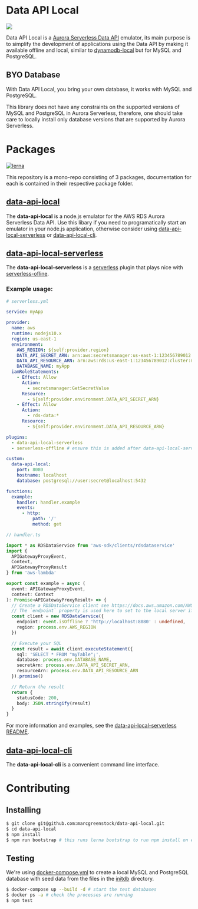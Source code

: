 # Data API Local

![](https://github.com/marcgreenstock/data-api-local/workflows/master/badge.svg)

Data API Local is a [Aurora Serverless Data API](https://aws.amazon.com/blogs/aws/new-data-api-for-amazon-aurora-serverless/) emulator, its main purpose is to simplify the development of applications using the Data API by making it available offline and local, similar to [dynamodb-local](https://github.com/rynop/dynamodb-local) but for MySQL and PostgreSQL.

## BYO Database

With Data API Local, you bring your own database, it works with MySQL and PostgreSQL.

This library does not have any constraints on the supported versions of MySQL and PostgreSQL in Aurora Serverless, therefore, one should take care to locally install only database versions that are supported by Aurora Serverless.

# Packages

[![lerna](https://img.shields.io/badge/maintained%20with-lerna-cc00ff.svg)](https://lerna.js.org/)

This repository is a mono-repo consisting of 3 packages, documentation for each is contained in their respective package folder.

## [data-api-local](packages/data-api-local)

The **data-api-local** is a node.js emulator for the AWS RDS Aurora Serverless Data API. Use this libary if you need to programatically start an emulator in your node.js application, otherwise consider using [data-api-local-serverless](packages/data-api-local-serverless) or [data-api-local-cli](packages/data-api-local-cli).

## [data-api-local-serverless](packages/data-api-local-serverless)

The **data-api-local-serverless** is a [serverless](https://serverless.com/) plugin that plays nice with [serverless-ofline](https://github.com/dherault/serverless-offline).


### Example usage:

```yml
# serverless.yml

service: myApp

provider:
  name: aws
  runtime: nodejs10.x
  region: us-east-1
  environment:
    AWS_REGION: ${self:provider.region}
    DATA_API_SECRET_ARN: arn:aws:secretsmanager:us-east-1:123456789012:secret:myApp
    DATA_API_RESOURCE_ARN: arn:aws:rds:us-east-1:123456789012:cluster:myApp
    DATABASE_NAME: myApp
  iamRoleStatements:
    - Effect: Allow
      Action:
        - secretsmanager:GetSecretValue
      Resource:
        - ${self:provider.environment.DATA_API_SECRET_ARN}
    - Effect: Allow
      Action:
        - rds-data:*
      Resource:
        - ${self:provider.environment.DATA_API_RESOURCE_ARN}

plugins:
  - data-api-local-serverless
  - serverless-offline # ensure this is added after data-api-local-serverless

custom:
  data-api-local:
    port: 8080
    hostname: localhost
    database: postgresql://user:secret@localhost:5432

functions:
  example:
    handler: handler.example
    events:
      - http:
          path: '/'
          method: get
```

```ts
// handler.ts

import * as RDSDataService from 'aws-sdk/clients/rdsdataservice'
import {
  APIGatewayProxyEvent,
  Context,
  APIGatewayProxyResult
} from 'aws-lambda'

export const example = async (
  event: APIGatewayProxyEvent,
  context: Context
): Promise<APIGatewayProxyResult> => {
  // Create a RDSDataService client see https://docs.aws.amazon.com/AWSJavaScriptSDK/latest/AWS/RDSDataService.html
  // The `endpoint` property is used here to set to the local server if `event.isOffline` is truthy.
  const client = new RDSDataService({
    endpoint: event.isOffline ? 'http://localhost:8080' : undefined,
    region: process.env.AWS_REGION
  })

  // Execute your SQL
  const result = await client.executeStatement({
    sql: 'SELECT * FROM "myTable";',
    database: process.env.DATABASE_NAME,
    secretArn: process.env.DATA_API_SECRET_ARN,
    resourceArn: process.env.DATA_API_RESOURCE_ARN
  }).promise()

  // Return the result
  return {
    statusCode: 200,
    body: JSON.stringify(result)
  }
}
```

For more information and examples, see the [data-api-local-serverless README](packages/data-api-local-serverless).

## [data-api-local-cli](packages/data-api-local-cli)

The **data-api-local-cli** is a convenient command line interface.

# Contributing

## Installing

```sh
$ git clone git@github.com:marcgreenstock/data-api-local.git
$ cd data-api-local
$ npm install
$ npm run bootstrap # this runs lerna bootstrap to run npm install on each package and npm link the packages together.
```

## Testing

We're using [docker-compose.yml](docker-compose.yml) to create a local MySQL and PostgreSQL database with seed data from the files in the [initdb](initdb) directory.

```sh
$ docker-compose up --build -d # start the test databases
$ docker ps -a # check the processes are running
$ npm test
```
